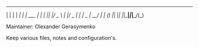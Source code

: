  _   _      _ _       _ 
| | | | ___| | | ___ | |
| |_| |/ _ \ | |/ _ \| |
|  _  |  __/ | | (_) |_|
|_| |_|\___|_|_|\___/(_)

Maintainer: Olexander Gerasymenko

Keep various files, notes and configuration's.
